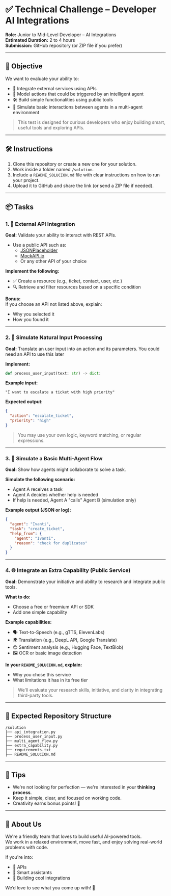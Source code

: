 # ✅ Technical Challenge – Developer AI Integrations

**Role:** Junior to Mid-Level Developer – AI Integrations  
**Estimated Duration:** 2 to 4 hours  
**Submission:** GitHub repository (or ZIP file if you prefer)

---

## 🎯 Objective

We want to evaluate your ability to:

- 🔌 Integrate external services using APIs  
- 🧠 Model actions that could be triggered by an intelligent agent  
- 🛠 Build simple functionalities using public tools  
- 🤖 Simulate basic interactions between agents in a multi-agent environment  

> This test is designed for curious developers who enjoy building smart, useful tools and exploring APIs.

---

## 🛠 Instructions

1. Clone this repository or create a new one for your solution.
2. Work inside a folder named `/solution`.
3. Include a `README_SOLUCION.md` file with clear instructions on how to run your project.
4. Upload it to GitHub and share the link (or send a ZIP file if needed).

---

## 📦 Tasks

### 1. 🔗 External API Integration

**Goal:** Validate your ability to interact with REST APIs.

- Use a public API such as:
  - [JSONPlaceholder](https://jsonplaceholder.typicode.com/)
  - [MockAPI.io](https://mockapi.io/)
  - Or any other API of your choice

**Implement the following:**

- ✅ Create a resource (e.g., ticket, contact, user, etc.)
- 🔍 Retrieve and filter resources based on a specific condition

**Bonus:**  
If you choose an API not listed above, explain:
- Why you selected it  
- How you found it

---

### 2. 🤖 Simulate Natural Input Processing

**Goal:** Translate an user input into an action and its parameters. You could need an API to use this later

**Implement:**

```python
def process_user_input(text: str) -> dict:
```

**Example input:**

```
"I want to escalate a ticket with high priority"
```

**Expected output:**

```json
{
  "action": "escalate_ticket",
  "priority": "high"
}
```

> You may use your own logic, keyword matching, or regular expressions.

---

### 3. 🔁 Simulate a Basic Multi-Agent Flow

**Goal:** Show how agents might collaborate to solve a task.

**Simulate the following scenario:**

- Agent A receives a task
- Agent A decides whether help is needed
- If help is needed, Agent A "calls" Agent B (simulation only)

**Example output (JSON or log):**

```json
{
  "agent": "Ivanti",
  "task": "create_ticket",
  "help_from": {
    "agent": "Ivanti",
    "reason": "check for duplicates"
  }
}
```

---

### 4. 🌐 Integrate an Extra Capability (Public Service)

**Goal:** Demonstrate your initiative and ability to research and integrate public tools.

**What to do:**

- Choose a free or freemium API or SDK
- Add one simple capability

**Example capabilities:**

- 🗣 Text-to-Speech (e.g., gTTS, ElevenLabs)
- 🌍 Translation (e.g., DeepL API, Google Translate)
- 😊 Sentiment analysis (e.g., Hugging Face, TextBlob)
- 🖼 OCR or basic image detection

**In your `README_SOLUCION.md`, explain:**

- Why you chose this service  
- What limitations it has in its free tier  

> We'll evaluate your research skills, initiative, and clarity in integrating third-party tools.

---

## 📁 Expected Repository Structure

```
/solution
├── api_integration.py
├── process_user_input.py
├── multi_agent_flow.py
├── extra_capability.py
├── requirements.txt
├── README_SOLUCION.md
```

---

## 🧠 Tips

- We're not looking for perfection — we're interested in your **thinking process**.
- Keep it simple, clear, and focused on working code.
- Creativity earns bonus points! 🎁

---

## 🤝 About Us

We're a friendly team that loves to build useful AI-powered tools.  
We work in a relaxed environment, move fast, and enjoy solving real-world problems with code.

If you're into:
- 🔗 APIs
- 🤖 Smart assistants
- 🧩 Building cool integrations

We’d love to see what you come up with! 🚀
